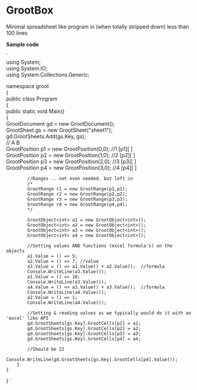 # GrootBox
Minimal spreadsheet like program in (when totally stripped down) less than 100 lines


**Sample code**

`  
using System;  
using System.IO;  
using System.Collections.Generic;  

namespace groot  
{  
    public class Program  
    {  
        public static void Main()  
        {  
            GrootDocument gd = new GrootDocument();  
            GrootSheet gs = new GrootSheet("sheet1");  
            gd.GrootSheets.Add(gs.Key, gs);  
                                                                    //   A    B  
            GrootPosition p1 = new GrootPosition(0,0);              //1  [p1][ ]  
            GrootPosition p2 = new GrootPosition(1,0);              //2  [p2][ ]  
            GrootPosition p3 = new GrootPosition(2,0);              //3  [p3][ ]  
            GrootPosition p4 = new GrootPosition(3,0);              //4  [p4][ ]  
  
            //Ranges .. not even needed. but left in   
            /*  
            GrootRange r1 = new GrootRange(p1,p1);  
            GrootRange r2 = new GrootRange(p2,p2);  
            GrootRange r3 = new GrootRange(p3,p3);  
            GrootRange r4 = new GrootRange(p4,p4);  
            */  
 
            GrootObject<int> a1 = new GrootObject<int>();  
            GrootObject<int> a2 = new GrootObject<int>();  
            GrootObject<int> a3 = new GrootObject<int>();  
            GrootObject<int> a4 = new GrootObject<int>();  

            //Setting values AND functions (excel formula's) on the objects  
            a1.Value = () => 5;     
            a2.Value = () => 7; //value
            a3.Value = () => a1.Value() + a2.Value();  //formula
            Console.WriteLine(a3.Value());  
            a1.Value = () => 10;  
            Console.WriteLine(a3.Value());            
            a4.Value = () => a3.Value() + a3.Value();  //formula
            Console.WriteLine(a4.Value());   
            a2.Value = () => 1;  
            Console.WriteLine(a4.Value());  

            //Setting & reading values as we typically would do it with an 'excel' like API  
            gd.GrootSheets[gs.Key].GrootCells[p1] = a1;  
            gd.GrootSheets[gs.Key].GrootCells[p2] = a2;  
            gd.GrootSheets[gs.Key].GrootCells[p3] = a3;  
            gd.GrootSheets[gs.Key].GrootCells[p4] = a4;  

            //Should be 22
            Console.WriteLine(gd.GrootSheets[gs.Key].GrootCells[p4].Value());  
        }
    }
}
`
